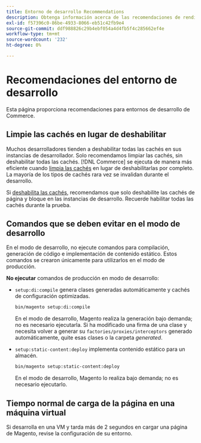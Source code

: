 ```yaml
---
title: Entorno de desarrollo Recommendations
description: Obtenga información acerca de las recomendaciones de rendimiento para configurar su entorno de desarrollo local de Adobe Commerce.
exl-id: f57396c0-86be-4933-8066-eb51c42fb9e4
source-git-commit: ddf988826c29b4ebf054a4d4fb5f4c285662ef4e
workflow-type: tm+mt
source-wordcount: '232'
ht-degree: 0%

---
```


# Recomendaciones del entorno de desarrollo

Esta página proporciona recomendaciones para entornos de desarrollo de Commerce.

## Limpie las cachés en lugar de deshabilitar

Muchos desarrolladores tienden a deshabilitar todas las cachés en sus instancias de desarrollador. Solo recomendamos limpiar las cachés, sin deshabilitar todas las cachés. [!DNL Commerce] se ejecuta de manera más eficiente cuando [limpia las cachés](../configuration/cli/manage-cache.md#clean-and-flush-cache-types) en lugar de deshabilitarlas por completo. La mayoría de los tipos de cachés rara vez se invalidan durante el desarrollo.

Si [deshabilita las cachés](../configuration/cli/manage-cache.md#enable-or-disable-cache-types), recomendamos que solo deshabilite las cachés de página y bloque en las instancias de desarrollo. Recuerde habilitar todas las cachés durante la prueba.

## Comandos que se deben evitar en el modo de desarrollo

En el modo de desarrollo, no ejecute comandos para compilación, generación de código e implementación de contenido estático. Estos comandos se crearon únicamente para utilizarlos en el modo de producción.

**No ejecutar** comandos de producción en modo de desarrollo:

* `setup:di:compile` genera clases generadas automáticamente y cachés de configuración optimizadas.

  ```bash
  bin/magento setup:di:compile
  ```

  En el modo de desarrollo, Magento realiza la generación bajo demanda; no es necesario ejecutarla. Si ha modificado una firma de una clase y necesita volver a generar su `factories/proxies/interceptors` generado automáticamente, quite esas clases o la carpeta _generated_.

* `setup:static-content:deploy` implementa contenido estático para un almacén.

  ```bash
  bin/magento setup:static-content:deploy
  ```

  En el modo de desarrollo, Magento lo realiza bajo demanda; no es necesario ejecutarlo.

## Tiempo normal de carga de la página en una máquina virtual

Si desarrolla en una VM y tarda más de 2 segundos en cargar una página de Magento, revise la configuración de su entorno.
